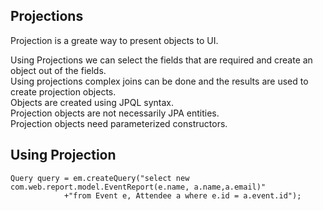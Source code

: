Projections
-----------
Projection is a greate way to present objects to UI.

Using Projections we can select the fields that are required and create an object out of the fields.<br> 
Using projections complex joins can be done and the results are used to create projection objects.<br> 
Objects are created using JPQL syntax.<br>
Projection objects are not necessarily JPA entities.<br>
Projection objects need parameterized constructors. 

Using Projection
----------------

	Query query = em.createQuery("select new com.web.report.model.EventReport(e.name, a.name,a.email)"
				+"from Event e, Attendee a where e.id = a.event.id");
				
				
				
				 

  